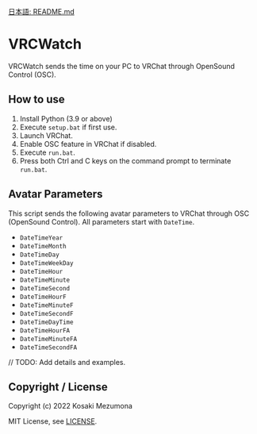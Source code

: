 [日本語: README.md](README.md)

# VRCWatch

VRCWatch sends the time on your PC to VRChat through OpenSound Control (OSC).

## How to use

1. Install Python (3.9 or above)
2. Execute `setup.bat` if first use.
3. Launch VRChat.
4. Enable OSC feature in VRChat if disabled.
5. Execute `run.bat`.
6. Press both Ctrl and C keys on the command prompt to terminate `run.bat`.

## Avatar Parameters

This script sends the following avatar parameters to VRChat through OSC (OpenSound Control).
All parameters start with `DateTime`.

- `DateTimeYear`
- `DateTimeMonth`
- `DateTimeDay`
- `DateTimeWeekDay`
- `DateTimeHour`
- `DateTimeMinute`
- `DateTimeSecond`
- `DateTimeHourF`
- `DateTimeMinuteF`
- `DateTimeSecondF`
- `DateTimeDayTime`
- `DateTimeHourFA`
- `DateTimeMinuteFA`
- `DateTimeSecondFA`

// TODO: Add details and examples.

## Copyright / License

Copyright (c) 2022 Kosaki Mezumona

MIT License, see [LICENSE](LICENSE).
